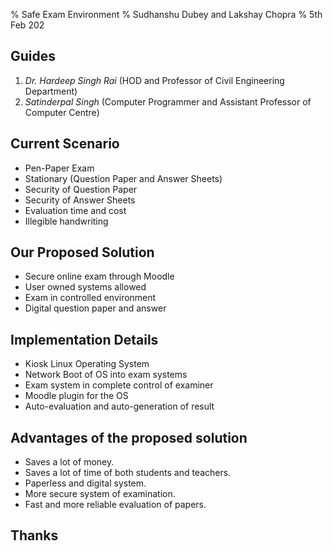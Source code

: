 % Safe Exam Environment
% Sudhanshu Dubey and Lakshay Chopra
% 5th Feb 202

## Guides

1. *Dr. Hardeep Singh Rai* (HOD and Professor of Civil Engineering Department)
1. *Satinderpal Singh* (Computer Programmer and Assistant Professor of Computer Centre)    

## Current Scenario

- Pen-Paper Exam
- Stationary (Question Paper and Answer Sheets)
- Security of Question Paper
- Security of Answer Sheets
- Evaluation time and cost
- Illegible handwriting

## Our Proposed Solution

- Secure online exam through Moodle
- User owned systems allowed
- Exam in controlled environment
- Digital question paper and answer

## Implementation Details

- Kiosk Linux Operating System
- Network Boot of OS into exam systems
- Exam system in complete control of examiner
- Moodle plugin for the OS
- Auto-evaluation and auto-generation of result

## Advantages of the proposed solution

- Saves a lot of money.
- Saves a lot of time of both students and teachers.
- Paperless and digital system.
- More secure system of examination.
- Fast and more reliable evaluation of papers.

## Thanks
